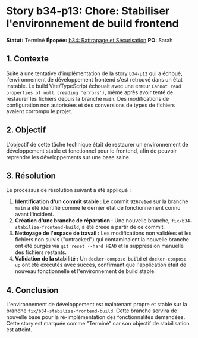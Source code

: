 # Story b34-p13: Chore: Stabiliser l'environnement de build frontend

**Statut:** Terminé
**Épopée:** [b34: Rattrapage et Sécurisation](./../epics/epic-b34-rattrapage-securisation.md)
**PO:** Sarah

## 1. Contexte

Suite à une tentative d'implémentation de la story `b34-p12` qui a échoué, l'environnement de développement frontend s'est retrouvé dans un état instable. Le build Vite/TypeScript échouait avec une erreur `Cannot read properties of null (reading 'errors')`, même après avoir tenté de restaurer les fichiers depuis la branche `main`. Des modifications de configuration non autorisées et des conversions de types de fichiers avaient corrompu le projet.

## 2. Objectif

L'objectif de cette tâche technique était de restaurer un environnement de développement stable et fonctionnel pour le frontend, afin de pouvoir reprendre les développements sur une base saine.

## 3. Résolution

Le processus de résolution suivant a été appliqué :

1.  **Identification d'un commit stable :** Le commit `9267e1ed` sur la branche `main` a été identifié comme le dernier état de fonctionnement connu avant l'incident.
2.  **Création d'une branche de réparation :** Une nouvelle branche, `fix/b34-stabilize-frontend-build`, a été créée à partir de ce commit.
3.  **Nettoyage de l'espace de travail :** Les modifications non validées et les fichiers non suivis ("untracked") qui contaminaient la nouvelle branche ont été purgés via `git reset --hard HEAD` et la suppression manuelle des fichiers restants.
4.  **Validation de la stabilité :** Un `docker-compose build` et `docker-compose up` ont été exécutés avec succès, confirmant que l'application était de nouveau fonctionnelle et l'environnement de build stable.

## 4. Conclusion

L'environnement de développement est maintenant propre et stable sur la branche `fix/b34-stabilize-frontend-build`. Cette branche servira de nouvelle base pour la ré-implémentation des fonctionnalités demandées. Cette story est marquée comme "Terminé" car son objectif de stabilisation est atteint.
